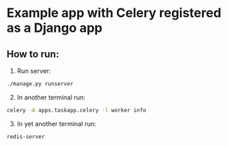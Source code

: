 # Example app with Celery registered as a Django app

## How to run:
1. Run server:
```bash
./manage.py runserver
```
2. In another terminal run:
```bash
celery -A apps.taskapp.celery -l worker info
```
3. In yet another terminal run:
```bash
redis-server
```
